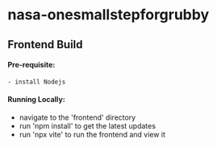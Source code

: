# nasa-onesmallstepforgrubby

## Frontend Build
#### Pre-requisite: 
    - install Nodejs

#### Running Locally:
- navigate to the 'frontend' directory
- run 'npm install' to get the latest updates
- run 'npx vite' to run the frontend and view it